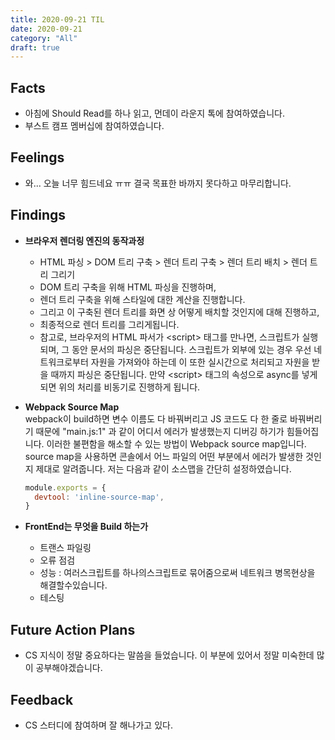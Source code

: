 ```yaml
---
title: 2020-09-21 TIL
date: 2020-09-21
category: "All"
draft: true
---
```


## Facts

- 아침에 Should Read를 하나 읽고, 먼데이 라운지 톡에 참여하였습니다.
- 부스트 캠프 멤버십에 참여하였습니다.

## Feelings

- 와... 오늘 너무 힘드네요 ㅠㅠ 결국 목표한 바까지 못다하고 마무리합니다.

## Findings

- **브라우저 렌더링 엔진의 동작과정**  
  - HTML 파싱 > DOM 트리 구축 > 렌더 트리 구축 > 렌더 트리 배치 > 렌더 트리 그리기
  - DOM 트리 구축을 위해 HTML 파싱을 진행하며,
  - 렌더 트리 구축을 위해 스타일에 대한 계산을 진행합니다.
  - 그리고 이 구축된 렌더 트리를 화면 상 어떻게 배치할 것인지에 대해 진행하고,
  - 최종적으로 렌더 트리를 그리게됩니다.
  - 참고로, 브라우저의 HTML 파서가 \<script\> 태그를 만나면, 스크립트가 실행되며, 그 동안 문서의 파싱은 중단됩니다. 스크립트가 외부에 있는 경우 우선 네트워크로부터 자원을 가져와야 하는데 이 또한 실시간으로 처리되고 자원을 받을 때까지 파싱은 중단됩니다. 만약 \<script\> 태그의 속성으로 async를 넣게되면 위의 처리를 비동기로 진행하게 됩니다.

- **Webpack Source Map**  
  webpack이 build하면 변수 이름도 다 바꿔버리고 JS 코드도 다 한 줄로 바꿔버리기 때문에 "main.js:1" 과 같이 어디서 에러가 발생했는지 디버깅 하기가 힘들어집니다. 이러한 불편함을 해소할 수 있는 방법이 Webpack source map입니다. source map을 사용하면 콘솔에서 어느 파일의 어떤 부분에서 에러가 발생한 것인지 제대로 알려줍니다. 저는 다음과 같이 소스맵을 간단히 설정하였습니다.

    ```js
    module.exports = {
      devtool: 'inline-source-map',
    }
    ```

- **FrontEnd는 무엇을 Build 하는가**
  - 트랜스 파일링
  - 오류 점검
  - 성능 : 여러스크립트를 하나의스크립트로 묶어줌으로써 네트워크 병목현상을 해결할수있습니다.
  - 테스팅

## Future Action Plans

- CS 지식이 정말 중요하다는 말씀을 들었습니다. 이 부분에 있어서 정말 미숙한데 많이 공부해야겠습니다.

## Feedback

- CS 스터디에 참여하며 잘 해나가고 있다.
